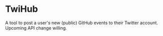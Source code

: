 # TwiHub
A tool to post a user's new (public) GitHub events to their Twitter account. Upcoming API change willing.
